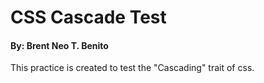 # CSS Cascade Test #
#### By: Brent Neo T. Benito ####

This practice is created to test the "Cascading" trait of css.